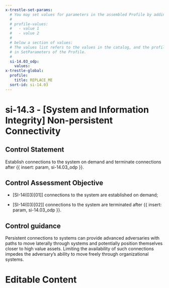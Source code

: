 ```yaml
---
x-trestle-set-params:
  # You may set values for parameters in the assembled Profile by adding
  #
  # profile-values:
  #   - value 1
  #   - value 2
  #
  # below a section of values:
  # The values list refers to the values in the catalog, and the profile-values represent values
  # in SetParameters of the Profile.
  #
  si-14.03_odp:
    values:
x-trestle-global:
  profile:
    title: REPLACE_ME
  sort-id: si-14.03
---
```


# si-14.3 - \[System and Information Integrity\] Non-persistent Connectivity

## Control Statement

Establish connections to the system on demand and terminate connections after {{ insert: param, si-14.03_odp }}.

## Control Assessment Objective

- \[SI-14(03)[01]\] connections to the system are established on demand;

- \[SI-14(03)[02]\] connections to the system are terminated after {{ insert: param, si-14.03_odp }}.

## Control guidance

Persistent connections to systems can provide advanced adversaries with paths to move laterally through systems and potentially position themselves closer to high value assets. Limiting the availability of such connections impedes the adversary’s ability to move freely through organizational systems.

# Editable Content

<!-- Make additions and edits below -->
<!-- The above represents the contents of the control as received by the profile, prior to additions. -->
<!-- If the profile makes additions to the control, they will appear below. -->
<!-- The above markdown may not be edited but you may edit the content below, and/or introduce new additions to be made by the profile. -->
<!-- If there is a yaml header at the top, parameter values may be edited. Use --set-parameters to incorporate the changes during assembly. -->
<!-- The content here will then replace what is in the profile for this control, after running profile-assemble. -->
<!-- The current profile has no added parts for this control, but you may add new ones here. -->
<!-- Each addition must have a heading either of the form ## Control my_addition_name -->
<!-- or ## Part a. (where the a. refers to one of the control statement labels.) -->
<!-- "## Control" parts are new parts added after the statement part. -->
<!-- "## Part" parts are new parts added into the top-level statement part with that label. -->
<!-- Subparts may be added with nested hash levels of the form ### My Subpart Name -->
<!-- underneath the parent ## Control or ## Part being added -->
<!-- See https://ibm.github.io/compliance-trestle/tutorials/ssp_profile_catalog_authoring/ssp_profile_catalog_authoring for guidance. -->
